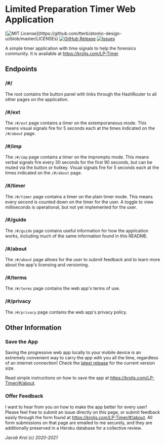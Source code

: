 # Limited Preparation Timer Web Application

[![MIT License](https://img.shields.io/apm/l/atomic-design-ui.svg?)](https://github.com/tterb/atomic-design-ui/blob/master/LICENSEs) [![GitHub Release](https://img.shields.io/github/release/jacobkrol/LP-Timer.svg?style=flat)]() [![Issues](https://img.shields.io/github/issues-raw/jacobkrol/LP-Timer.svg?maxAge=25000)](https://github.com/jacobkrol/LP-Timer/issues)

A simple timer application with time signals to help the forensics community. It is available at https://kroljs.com/LP-Timer

## Endpoints

### /#/

The root contains the button panel with links through the HashRouter to all other pages on the application.

### /#/ext

The `/#/ext` page contains a timer on the extemporaneous mode. This means visual signals fire for 5 seconds each at the times indicated on the `/#/about` page.

### /#/imp

The `/#/imp` page contains a timer on the impromptu mode. This means verbal signals fire every 30 seconds for the first 90 seconds, but can be muted via the button or hotkey. Visual signals fire for 5 seconds each at the times indicated on the `/#/about` page.

### /#/timer

The `/#/timer` page contains a timer on the plain timer mode. This means every second is counted down on the timer for the user. A toggle to view milliseconds is operational, but not yet implemented for the user.

### /#/guide

The `/#/guide` page contains useful information for how the application works, including much of the same information found in this README.

### /#/about

The `/#/about` page allows for the user to submit feedback and to learn more about the app's licensing and versioning.

### /#/terms

The `/#/terms` page contains the web app's terms of use.

### /#/privacy

The `/#/privacy` page contains the web app's privacy policy.

## Other Information

### Save the App

Saving the progressive web app locally to your mobile device is an extremely convenient way to carry the app with you all the time, regardless of an internet connection! Check the [latest release](https://github.com/jacobkrol/LP-Timer/releases) for the current version size.

Read simple instructions on how to save the app at https://kroljs.com/LP-Timer/#/about.

### Offer Feedback

I want to hear from you on how to make the app better for every user! Please feel free to submit an issue directly on this page, or submit feedback easily through the form found at https://kroljs.com/LP-Timer/#/about. All form submissions on that page are emailed to me securely, and they are additionally preserved in a Heroku database for a collective review.

*Jacob Krol (c) 2020-2021*
